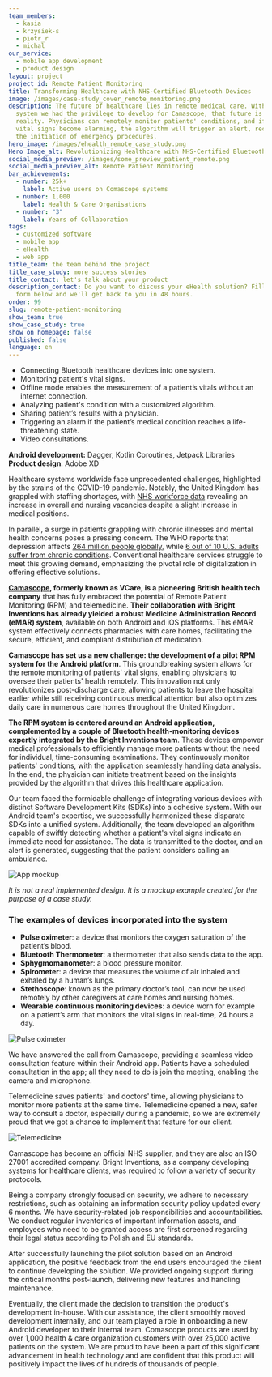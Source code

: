 ```yaml
---
team_members:
  - kasia
  - krzysiek-s
  - piotr_r
  - michal
our_service:
  - mobile app development
  - product design
layout: project
project_id: Remote Patient Monitoring
title: Transforming Healthcare with NHS-Certified Bluetooth Devices
image: /images/case-study_cover_remote_monitoring.png
description: The future of healthcare lies in remote medical care. With the
  system we had the privilege to develop for Camascope, that future is already a
  reality. Physicians can remotely monitor patients' conditions, and if their
  vital signs become alarming, the algorithm will trigger an alert, recommending
  the initiation of emergency procedures.
hero_image: /images/ehealth_remote_case_study.png
Hero Image_alt: Revolutionizing Healthcare with NHS-Certified Bluetooth Devices
social_media_previev: /images/some_preview_patient_remote.png
social_media_previev_alt: Remote Patient Monitoring
bar_achievements:
  - number: 25k+
    label: Active users on Comascope systems
  - number: 1,000
    label: Health & Care Organisations
  - number: "3"
    label: Years of Collaboration
tags:
  - customized software
  - mobile app
  - eHealth
  - web app
title_team: the team behind the project
title_case_study: more success stories
title_contact: let's talk about your product
description_contact: Do you want to discuss your eHealth solution? Fill out the
  form below and we'll get back to you in 48 hours.
order: 99
slug: remote-patient-monitoring
show_team: true
show_case_study: true
show on homepage: false
published: false
language: en
---
```

<TitleWithIcon sectionTitle="key features built by Bright Inventions:" titleIcon="/images/icons_features_svg.svg" titleIconAlt="features" />

* Connecting Bluetooth healthcare devices into one system.
* Monitoring patient's vital signs.
* Offline mode enables the measurement of a patient’s vitals without an internet connection.
* Analyzing patient's condition with a customized algorithm.
* Sharing patient’s results with a physician.
* Triggering an alarm if the patient’s medical condition reaches a life-threatening state.
* Video consultations.

<TitleWithIcon sectionTitle="stack" titleIcon="/images/skills.svg" titleIconAlt="bright" />

<Gallery images='[{"src":"/images/android_stack_logo.svg","alt":"Android"},{"src":"/images/kotlin_stack_logo.svg","alt":"Kotlin"},{"src":"/images/adobexdstack_logo.svg"}]' />

**Android development:** Dagger, Kotlin Coroutines, Jetpack Libraries
**Product design**: Adobe XD

<TitleWithIcon sectionTitle="unlocking digital health: addressing staff shortages &amp;amp;amp; rising health challenge" titleIcon="/images/icon_title_about.svg" titleIconAlt="unlocking digital health: addressing staff shortages & rising health challenge" />

Healthcare systems worldwide face unprecedented challenges, highlighted by the strains of the COVID-19 pandemic. Notably, the United Kingdom has grappled with staffing shortages, with [NHS workforce data](https://lordslibrary.parliament.uk/staff-shortages-in-the-nhs-and-social-care-sectors/#heading-1) revealing an increase in overall and nursing vacancies despite a slight increase in medical positions.

In parallel, a surge in patients grappling with chronic illnesses and mental health concerns poses a pressing concern. The WHO reports that depression affects [264 million people globally,](https://www.who.int/news-room/fact-sheets/detail/mental-disorders) while [6 out of 10 U.S. adults suffer from chronic conditions](https://www.cdc.gov/chronicdisease/about/index.htm). Conventional healthcare services struggle to meet this growing demand, emphasizing the pivotal role of digitalization in offering effective solutions.

<TitleWithIcon sectionTitle="empowering healthcare transformation: Camascope&amp;amp;#39;s RPM &amp;amp;amp; telemedicine revolution" titleIcon="/images/icon_title_goal.svg" titleIconAlt="empowering healthcare transformation: Camascope's RPM & telemedicine revolution" />

**[Camascope](https://www.camascope.com/), formerly known as VCare, is a pioneering British health tech company** that has fully embraced the potential of Remote Patient Monitoring (RPM) and telemedicine. **Their collaboration with Bright Inventions has already yielded a robust Medicine Administration Record (eMAR) system**, available on both Android and iOS platforms. This eMAR system effectively connects pharmacies with care homes, facilitating the secure, efficient, and compliant distribution of medication.

**Camascope has set us a new challenge: the development of a pilot RPM system for the Android platform**. This groundbreaking system allows for the remote monitoring of patients' vital signs, enabling physicians to oversee their patients' health remotely. This innovation not only revolutionizes post-discharge care, allowing patients to leave the hospital earlier while still receiving continuous medical attention but also optimizes daily care in numerous care homes throughout the United Kingdom.

**The RPM system is centered around an Android application, complemented by a couple of Bluetooth health-monitoring devices expertly integrated by the Bright Inventions team**. These devices empower medical professionals to efficiently manage more patients without the need for individual, time-consuming examinations. They continuously monitor patients' conditions, with the application seamlessly handling data analysis. In the end, the physician can initiate treatment based on the insights provided by the algorithm that drives this healthcare application.

<AnchorLink href='#contactForm' text='let’s talk about your project'/>

<TitleWithIcon sectionTitle="the challenge of integrating multiple Bluetooth devices into a single system" titleIcon="/images/two_flags.svg" titleIconAlt="the challenge" />

Our team faced the formidable challenge of integrating various devices with distinct Software Development Kits (SDKs) into a cohesive system. With our Android team's expertise, we successfully harmonized these disparate SDKs into a unified system. Additionally, the team developed an algorithm capable of swiftly detecting whether a patient's vital signs indicate an immediate need for assistance. The data is transmitted to the doctor, and an alert is generated, suggesting that the patient considers calling an ambulance.

<div class="image"><img src="/images/patient-s-parameters.png" alt="App mockup" title="It is not a real implemented design. It is a mockup example created for the purpose of a case study."  /> </div>

*It is not a real implemented design. It is a mockup example created for the purpose of a case study.*

### The examples of devices incorporated into the system

* **Pulse oximeter**: a device that monitors the oxygen saturation of the patient’s blood.
* **Bluetooth Thermometer**: a thermometer that also sends data to the app.
* **Sphygmomanometer**: a blood pressure monitor.
* **Spirometer**: a device that measures the volume of air inhaled and exhaled by a human’s lungs.
* **Stethoscope**: known as the primary doctor’s tool, can now be used remotely by other caregivers at care homes and nursing homes.
* **Wearable continuous monitoring devices**: a device worn for example on a patient’s arm that monitors the vital signs in real-time, 24 hours a day.

<div class="image"><img src="/images/pulse_oximeter.png" alt="Pulse oximeter" title="Pulse oximeter"  /> </div>

<TitleWithIcon sectionTitle="revolutionizing healthcare access with telemedicine: video consultations via Android app" titleIcon="/images/icon_title_products.svg" titleIconAlt="revolutionizing healthcare access with telemedicine: video consultations via Android app" />

We have answered the call from Camascope, providing a seamless video consultation feature within their Android app. Patients have a scheduled consultation in the app; all they need to do is join the meeting, enabling the camera and microphone. 

Telemedicine saves patients' and doctors' time, allowing physicians to monitor more patients at the same time. Telemedicine opened a new, safer way to consult a doctor, especially during a pandemic, so we are extremely proud that we got a chance to implement that feature for our client.

<div class="image"><img src="/images/telemedicine.png" alt="Telemedicine" title="Telemedicine"  /> </div>

<TitleWithIcon sectionTitle="supporting the client in setting healthcare security standards: NHS &amp; ISO 27001" titleIcon="/images/three_flags.svg" titleIconAlt="supporting the client in setting healthcare security standards: NHS & ISO 27001" />

Camascope has become an official NHS supplier, and they are also an ISO 27001 accredited company. Bright Inventions, as a company developing systems for healthcare clients, was required to follow a variety of security protocols. 

Being a company strongly focused on security, we adhere to necessary restrictions, such as obtaining an information security policy updated every 6 months. We have security-related job responsibilities and accountabilities. We conduct regular inventories of important information assets, and employees who need to be granted access are first screened regarding their legal status according to Polish and EU standards.

<TitleWithIcon sectionTitle="the outcome of Camascope and Bright Inventions collaboration" titleIcon="/images/icon_result_svg.svg" titleIconAlt="the outcome of Camascope and Bright Inventions collaboration" />

After successfully launching the pilot solution based on an Android application, the positive feedback from the end users encouraged the client to continue developing the solution. We provided ongoing support during the critical months post-launch, delivering new features and handling maintenance. 

Eventually, the client made the decision to transition the product's development in-house. With our assistance, the client smoothly moved development internally, and our team played a role in onboarding a new Android developer to their internal team. Comascope products are used by over 1,000 health & care organization customers with over 25,000 active patients on the system. We are proud to have been a part of this significant advancement in health technology and are confident that this product will positively impact the lives of hundreds of thousands of people.
